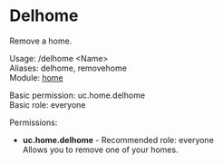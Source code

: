 Delhome
====
Remove a home.

Usage: /delhome \<Name\><br>
Aliases: delhome, removehome<br>
Module: [home](../modules/home.md)<br>

Basic permission: uc.home.delhome<br>
Basic role: everyone<br>

Permissions: <br>
* **uc.home.delhome** - Recommended role: everyone<br>Allows you to remove one of your homes.
